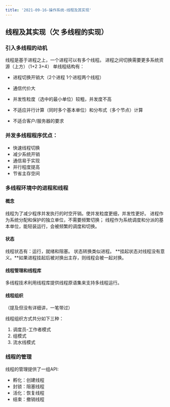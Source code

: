 ```yaml
---
title: '2021-09-16-操作系统-线程及其实现'
---
```


## 线程及其实现（欠 多线程的实现）

### 引入多线程的动机

线程是基于进程之上，一个进程可以有多个线程。
进程之间切换需要更多系统资源（上方）（1+2 3+4）
单线程结构有：

- 进程切换开销大（2个进程 1个进程两个线程）

- 通信代价大

- 并发性粒度（选中的最小单位）较粗，并发度不高

- 不适应并行计算（同时多个基本单位）和分布式（多个节点）计算

- 不适合客户/服务器的要求

### 并发多线程程序优点：

  - 快速线程切换
  - 减少系统开销
  - 通信易于实现
  - 并行程度提高
  - 节省主存空间

### 多线程环境中的进程和线程

#### 概念

线程为了减少程序并发执行的时空开销。使并发粒度更细，并发性更好。
进程作为系统分配和保护的独立单位，不需要频繁切换；
线程作为系统调度和分派的基本单位，能轻装运行，会被频繁的调度和切换。

#### 状态

线程状态有：运行，就绪和阻塞。
状态转换类似进程。
**挂起状态对线程没有意义。**如果进程挂起后被对换出主存，则线程会被一起对换。

#### 线程管理和线程库

多线程技术利用线程库提供线程原语集来支持多线程运行。

#### 线程组织

（提及但没有详细讲，一笔带过）

线程组织方式共分如下三种：

1. 调度员-工作者模式
2. 组模式
3. 流水线模式

### 线程的管理

线程的管理提供了一组API:

- 孵化：创建线程
- 封锁：阻塞线程
- 活化：恢复线程
- 结束：撤销线程